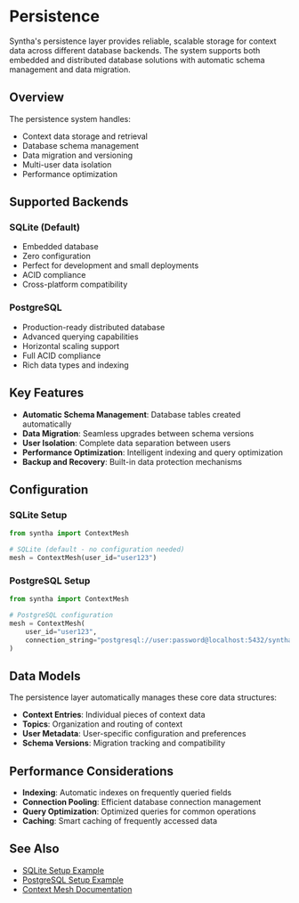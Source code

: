 # Persistence

Syntha's persistence layer provides reliable, scalable storage for context data across different database backends. The system supports both embedded and distributed database solutions with automatic schema management and data migration.

## Overview

The persistence system handles:
- Context data storage and retrieval
- Database schema management
- Data migration and versioning
- Multi-user data isolation
- Performance optimization

## Supported Backends

### SQLite (Default)
- Embedded database
- Zero configuration
- Perfect for development and small deployments
- ACID compliance
- Cross-platform compatibility

### PostgreSQL
- Production-ready distributed database
- Advanced querying capabilities
- Horizontal scaling support
- Full ACID compliance
- Rich data types and indexing

## Key Features

- **Automatic Schema Management**: Database tables created automatically
- **Data Migration**: Seamless upgrades between schema versions
- **User Isolation**: Complete data separation between users
- **Performance Optimization**: Intelligent indexing and query optimization
- **Backup and Recovery**: Built-in data protection mechanisms

## Configuration

### SQLite Setup
```python
from syntha import ContextMesh

# SQLite (default - no configuration needed)
mesh = ContextMesh(user_id="user123")
```

### PostgreSQL Setup
```python
from syntha import ContextMesh

# PostgreSQL configuration
mesh = ContextMesh(
    user_id="user123",
    connection_string="postgresql://user:password@localhost:5432/syntha"
)
```

## Data Models

The persistence layer automatically manages these core data structures:
- **Context Entries**: Individual pieces of context data
- **Topics**: Organization and routing of context
- **User Metadata**: User-specific configuration and preferences
- **Schema Versions**: Migration tracking and compatibility

## Performance Considerations

- **Indexing**: Automatic indexes on frequently queried fields
- **Connection Pooling**: Efficient database connection management
- **Query Optimization**: Optimized queries for common operations
- **Caching**: Smart caching of frequently accessed data

## See Also

- [SQLite Setup Example](../../examples/persistence/sqlite.md)
- [PostgreSQL Setup Example](../../examples/persistence/postgresql.md)
- [Context Mesh Documentation](context-mesh.md)

